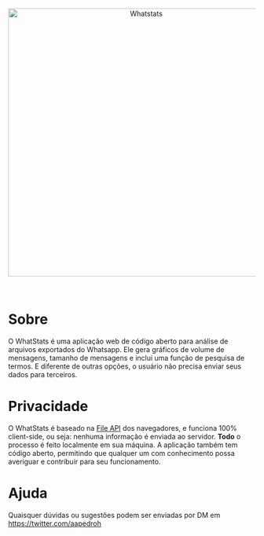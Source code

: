 <div align="center">
  <br />
  <p>
    <a href="https://aapedro.github.io/Whatstats"><img src="https://i.imgur.com/zFvFzoZ.png" width="546" alt="Whatstats" /></a>
  </p>
  <br />
</div>

# Sobre
O WhatStats é uma aplicação web de código aberto para análise de arquivos exportados do Whatsapp. Ele gera gráficos de volume de mensagens, tamanho de mensagens e inclui uma função de pesquisa de termos. E diferente de outras opções, o usuário não precisa enviar seus dados para terceiros.

# Privacidade
O WhatStats é baseado na [File API](https://developer.mozilla.org/en-US/docs/Web/API/File) dos navegadores, e funciona 100% client-side, ou seja: nenhuma informação é enviada ao servidor. **Todo** o processo é feito localmente em sua máquina. A aplicação também tem código aberto, permitindo que qualquer um com conhecimento possa averiguar e contribuir para seu funcionamento.

# Ajuda
Quaisquer dúvidas ou sugestões podem ser enviadas por DM em https://twitter.com/aapedroh
